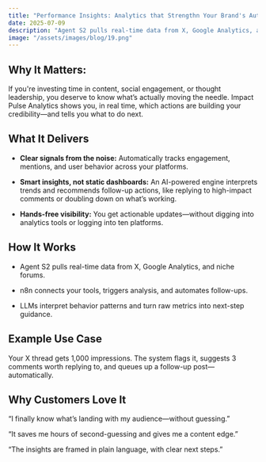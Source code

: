 ```yaml
---
title: "Performance Insights: Analytics that Strengthn Your Brand's Authority"
date: 2025-07-09
description: "Agent S2 pulls real-time data from X, Google Analytics, and niche forums. n8n connects your tools, triggers analysis, and automates follow-ups."
image: "/assets/images/blog/19.png"
---
```


## Why It Matters:
If you're investing time in content, social engagement, or thought leadership, you deserve to know what’s actually moving the needle. Impact Pulse Analytics shows you, in real time, which actions are building your credibility—and tells you what to do next.

## What It Delivers
- **Clear signals from the noise:** Automatically tracks engagement, mentions, and user behavior across your platforms.

- **Smart insights, not static dashboards:** An AI-powered engine interprets trends and recommends follow-up actions, like replying to high-impact comments or doubling down on what’s working.

- **Hands-free visibility:** You get actionable updates—without digging into analytics tools or logging into ten platforms.

## How It Works
- Agent S2 pulls real-time data from X, Google Analytics, and niche forums.

- n8n connects your tools, triggers analysis, and automates follow-ups.

- LLMs interpret behavior patterns and turn raw metrics into next-step guidance.

## Example Use Case
Your X thread gets 1,000 impressions. The system flags it, suggests 3 comments worth replying to, and queues up a follow-up post—automatically.

## Why Customers Love It
“I finally know what’s landing with my audience—without guessing.”

“It saves me hours of second-guessing and gives me a content edge.”

“The insights are framed in plain language, with clear next steps.”

